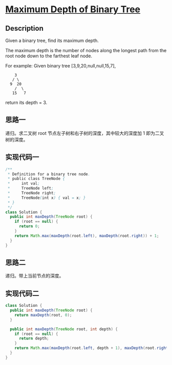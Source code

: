 # [Maximum Depth of Binary Tree][title]

## Description

Given a binary tree, find its maximum depth.

The maximum depth is the number of nodes along the longest path from the root node down to the farthest leaf node.

For example:
Given binary tree [3,9,20,null,null,15,7],

```
    3
   / \
  9  20
    /  \
   15   7
```

return its depth = 3.

## 思路一

递归。求二叉树 root 节点左子树和右子树的深度，其中较大的深度加 1 即为二叉树的深度。

## 实现代码一

```java
/**
 * Definition for a binary tree node.
 * public class TreeNode {
 *     int val;
 *     TreeNode left;
 *     TreeNode right;
 *     TreeNode(int x) { val = x; }
 * }
 */
class Solution {
  public int maxDepth(TreeNode root) {
    if (root == null) {
      return 0;
    }
    return Math.max(maxDepth(root.left), maxDepth(root.right)) + 1;
  }
}
```

## 思路二

递归。带上当前节点的深度。

## 实现代码二

```java
class Solution {
  public int maxDepth(TreeNode root) {
    return maxDepth(root, 0);
  }

  public int maxDepth(TreeNode root, int depth) {
    if (root == null) {
      return depth;
    }
    return Math.max(maxDepth(root.left, depth + 1), maxDepth(root.right, depth + 1));
  }
}
```

[title]: https://leetcode.com/problems/maximum-depth-of-binary-tree
